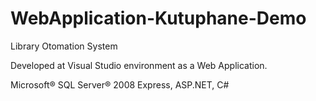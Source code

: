 # WebApplication-Kutuphane-Demo

Library Otomation System

Developed at Visual Studio environment as a Web Application.

Microsoft® SQL Server® 2008 Express, ASP.NET, C#
